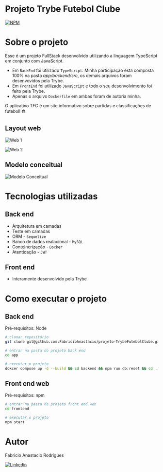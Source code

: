 # Projeto Trybe Futebol Clube 
[![NPM](https://img.shields.io/npm/l/react)](https://github.com/FabricioAnastacio/projeto-TrybeFutebolClube/blob/main/LICENSE) 

# Sobre o projeto

Esse é um projeto FullStack desenvolvido utilizando a linguagem TypeScript em conjunto com JavaScript.

- Em `BackEnd` foi utilizado `TypeScript`. Minha participação esta composta 100% na pasta _app/backend/src_, os demais arquivos foram desenvovidos pela Trybe.
- Em `FrontEnd` foi utilizado `JavaScript` e todo o seu desenvolvimento foi feito pela Trybe.
- Apenas o arquivo `Dockerfile` em ambas foram de autoria minha.

O aplicativo TFC é um site informativo sobre partidas e classificações de futebol! ⚽️

## Layout web
![Web 1]()

![Web 2]()

## Modelo conceitual
![Modelo Conceitual]()

# Tecnologias utilizadas
## Back end
* Arquitetura em camadas
* Teste em camadas
* ORM - `Sequelize`
* Banco de dados realacional - `MySQL`
* Conteinerização - `Docker`
* Atenticação - `JWT`

## Front end
- Interamente desenvolvido pela Trybe

# Como executar o projeto

## Back end
Pré-requisitos: Node

```bash
# clonar repositório
git clone git@github.com:FabricioAnastacio/projeto-TrybeFutebolClube.git

# entrar na pasta do projeto back end
cd app

# executar o projeto
dokcer compose up -d --build && cd backend && npm run db:reset && cd ..
```

## Front end web
Pré-requisitos: npm

```bash
# entrar na pasta do projeto front end web
cd frontend

# executar o projeto
npm start
```

# Autor

Fabricio Anastacio Rodrigues

[![Linkedin](https://img.shields.io/badge/LinkedIn-0077B5?style=for-the-badge&logo=linkedin&logoColor=white)](https://www.linkedin.com/in/far-dev/)
